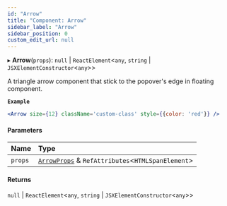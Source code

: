 ```yaml
---
id: "Arrow"
title: "Component: Arrow"
sidebar_label: "Arrow"
sidebar_position: 0
custom_edit_url: null
---
```


▸ **Arrow**(`props`): ``null`` \| `ReactElement`<`any`, `string` \| `JSXElementConstructor`<`any`\>\>

A triangle arrow component that stick to the popover's edge in floating component.

**`Example`**

```jsx
<Arrow size={12} className='custom-class' style={{color: 'red'}} />
```

#### Parameters

| Name | Type |
| :------ | :------ |
| `props` | [`ArrowProps`](../interfaces/ArrowProps.md) & `RefAttributes`<`HTMLSpanElement`\> |

#### Returns

``null`` \| `ReactElement`<`any`, `string` \| `JSXElementConstructor`<`any`\>\>
